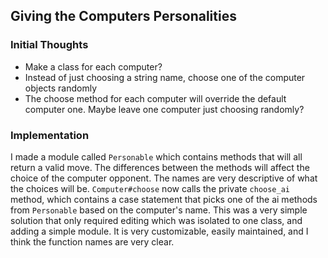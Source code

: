 ## Giving the Computers Personalities

### Initial Thoughts

- Make a class for each computer?
- Instead of just choosing a string name, choose one of the computer objects
  randomly
- The choose method for each computer will override the default computer one.
  Maybe leave one computer just choosing randomly?

### Implementation

I made a module called `Personable` which contains methods that will all return
a valid move. The differences between the methods will affect the choice of the
computer opponent. The names are very descriptive of what the choices will be.
`Computer#choose` now calls the private `choose_ai` method, which contains a
case statement that picks one of the ai methods from `Personable` based on the
computer's name. This was a very simple solution that only required editing
which was isolated to one class, and adding a simple module. It is very
customizable, easily maintained, and I think the function names are very clear.
